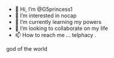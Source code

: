 - 👋 Hi, I’m @G5princess1
- 👀 I’m interested in nocap
- 🌱 I’m currently learning my powers
- 💞️ I’m looking to collaborate on my life
- 📫 How to reach me ...
telphacy . 
<!---
G5princess1/G5princess1 is a ✨ special ✨ repository because its `README.md` (this file) appears on your GitHub profile.
You can click the Preview link to take a look at your changes.
--->
god of the world 
